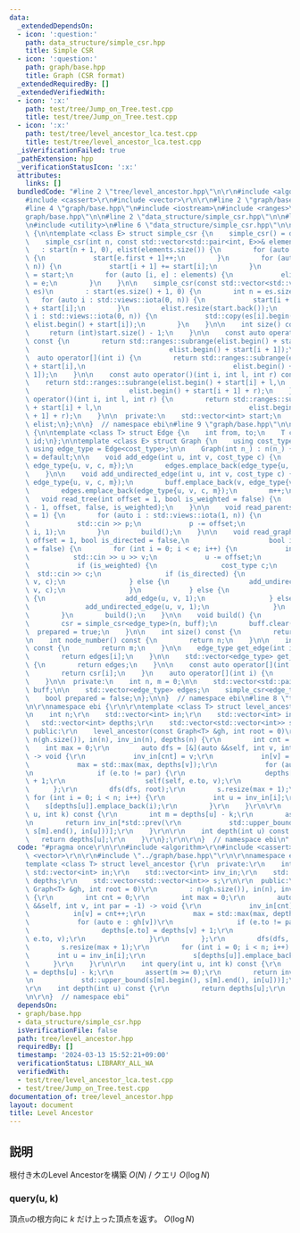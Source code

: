 ```yaml
---
data:
  _extendedDependsOn:
  - icon: ':question:'
    path: data_structure/simple_csr.hpp
    title: Simple CSR
  - icon: ':question:'
    path: graph/base.hpp
    title: Graph (CSR format)
  _extendedRequiredBy: []
  _extendedVerifiedWith:
  - icon: ':x:'
    path: test/tree/Jump_on_Tree.test.cpp
    title: test/tree/Jump_on_Tree.test.cpp
  - icon: ':x:'
    path: test/tree/level_ancestor_lca.test.cpp
    title: test/tree/level_ancestor_lca.test.cpp
  _isVerificationFailed: true
  _pathExtension: hpp
  _verificationStatusIcon: ':x:'
  attributes:
    links: []
  bundledCode: "#line 2 \"tree/level_ancestor.hpp\"\n\r\n#include <algorithm>\r\n\
    #include <cassert>\r\n#include <vector>\r\n\r\n#line 2 \"graph/base.hpp\"\n\n\
    #line 4 \"graph/base.hpp\"\n#include <iostream>\n#include <ranges>\n#line 7 \"\
    graph/base.hpp\"\n\n#line 2 \"data_structure/simple_csr.hpp\"\n\n#line 4 \"data_structure/simple_csr.hpp\"\
    \n#include <utility>\n#line 6 \"data_structure/simple_csr.hpp\"\n\nnamespace ebi\
    \ {\n\ntemplate <class E> struct simple_csr {\n    simple_csr() = default;\n\n\
    \    simple_csr(int n, const std::vector<std::pair<int, E>>& elements)\n     \
    \   : start(n + 1, 0), elist(elements.size()) {\n        for (auto e : elements)\
    \ {\n            start[e.first + 1]++;\n        }\n        for (auto i : std::views::iota(0,\
    \ n)) {\n            start[i + 1] += start[i];\n        }\n        auto counter\
    \ = start;\n        for (auto [i, e] : elements) {\n            elist[counter[i]++]\
    \ = e;\n        }\n    }\n\n    simple_csr(const std::vector<std::vector<E>>&\
    \ es)\n        : start(es.size() + 1, 0) {\n        int n = es.size();\n     \
    \   for (auto i : std::views::iota(0, n)) {\n            start[i + 1] = (int)es[i].size()\
    \ + start[i];\n        }\n        elist.resize(start.back());\n        for (auto\
    \ i : std::views::iota(0, n)) {\n            std::copy(es[i].begin(), es[i].end(),\
    \ elist.begin() + start[i]);\n        }\n    }\n\n    int size() const {\n   \
    \     return (int)start.size() - 1;\n    }\n\n    const auto operator[](int i)\
    \ const {\n        return std::ranges::subrange(elist.begin() + start[i],\n  \
    \                                   elist.begin() + start[i + 1]);\n    }\n  \
    \  auto operator[](int i) {\n        return std::ranges::subrange(elist.begin()\
    \ + start[i],\n                                     elist.begin() + start[i +\
    \ 1]);\n    }\n\n    const auto operator()(int i, int l, int r) const {\n    \
    \    return std::ranges::subrange(elist.begin() + start[i] + l,\n            \
    \                         elist.begin() + start[i + 1] + r);\n    }\n    auto\
    \ operator()(int i, int l, int r) {\n        return std::ranges::subrange(elist.begin()\
    \ + start[i] + l,\n                                     elist.begin() + start[i\
    \ + 1] + r);\n    }\n\n  private:\n    std::vector<int> start;\n    std::vector<E>\
    \ elist;\n};\n\n}  // namespace ebi\n#line 9 \"graph/base.hpp\"\n\nnamespace ebi\
    \ {\n\ntemplate <class T> struct Edge {\n    int from, to;\n    T cost;\n    int\
    \ id;\n};\n\ntemplate <class E> struct Graph {\n    using cost_type = E;\n   \
    \ using edge_type = Edge<cost_type>;\n\n    Graph(int n_) : n(n_) {}\n\n    Graph()\
    \ = default;\n\n    void add_edge(int u, int v, cost_type c) {\n        buff.emplace_back(u,\
    \ edge_type{u, v, c, m});\n        edges.emplace_back(edge_type{u, v, c, m++});\n\
    \    }\n\n    void add_undirected_edge(int u, int v, cost_type c) {\n        buff.emplace_back(u,\
    \ edge_type{u, v, c, m});\n        buff.emplace_back(v, edge_type{v, u, c, m});\n\
    \        edges.emplace_back(edge_type{u, v, c, m});\n        m++;\n    }\n\n \
    \   void read_tree(int offset = 1, bool is_weighted = false) {\n        read_graph(n\
    \ - 1, offset, false, is_weighted);\n    }\n\n    void read_parents(int offset\
    \ = 1) {\n        for (auto i : std::views::iota(1, n)) {\n            int p;\n\
    \            std::cin >> p;\n            p -= offset;\n            add_undirected_edge(p,\
    \ i, 1);\n        }\n        build();\n    }\n\n    void read_graph(int e, int\
    \ offset = 1, bool is_directed = false,\n                    bool is_weighted\
    \ = false) {\n        for (int i = 0; i < e; i++) {\n            int u, v;\n \
    \           std::cin >> u >> v;\n            u -= offset;\n            v -= offset;\n\
    \            if (is_weighted) {\n                cost_type c;\n              \
    \  std::cin >> c;\n                if (is_directed) {\n                    add_edge(u,\
    \ v, c);\n                } else {\n                    add_undirected_edge(u,\
    \ v, c);\n                }\n            } else {\n                if (is_directed)\
    \ {\n                    add_edge(u, v, 1);\n                } else {\n      \
    \              add_undirected_edge(u, v, 1);\n                }\n            }\n\
    \        }\n        build();\n    }\n\n    void build() {\n        assert(!prepared);\n\
    \        csr = simple_csr<edge_type>(n, buff);\n        buff.clear();\n      \
    \  prepared = true;\n    }\n\n    int size() const {\n        return n;\n    }\n\
    \n    int node_number() const {\n        return n;\n    }\n\n    int edge_number()\
    \ const {\n        return m;\n    }\n\n    edge_type get_edge(int i) const {\n\
    \        return edges[i];\n    }\n\n    std::vector<edge_type> get_edges() const\
    \ {\n        return edges;\n    }\n\n    const auto operator[](int i) const {\n\
    \        return csr[i];\n    }\n    auto operator[](int i) {\n        return csr[i];\n\
    \    }\n\n  private:\n    int n, m = 0;\n\n    std::vector<std::pair<int,edge_type>>\
    \ buff;\n\n    std::vector<edge_type> edges;\n    simple_csr<edge_type> csr;\n\
    \    bool prepared = false;\n};\n\n}  // namespace ebi\n#line 8 \"tree/level_ancestor.hpp\"\
    \n\r\nnamespace ebi {\r\n\r\ntemplate <class T> struct level_ancestor {\r\n  private:\r\
    \n    int n;\r\n    std::vector<int> in;\r\n    std::vector<int> inv_in;\r\n \
    \   std::vector<int> depths;\r\n    std::vector<std::vector<int>> s;\r\n\r\n \
    \ public:\r\n    level_ancestor(const Graph<T> &gh, int root = 0)\r\n        :\
    \ n(gh.size()), in(n), inv_in(n), depths(n) {\r\n        int cnt = 0;\r\n    \
    \    int max = 0;\r\n        auto dfs = [&](auto &&self, int v, int par = -1)\
    \ -> void {\r\n            inv_in[cnt] = v;\r\n            in[v] = cnt++;\r\n\
    \            max = std::max(max, depths[v]);\r\n            for (auto e : gh[v])\r\
    \n                if (e.to != par) {\r\n                    depths[e.to] = depths[v]\
    \ + 1;\r\n                    self(self, e.to, v);\r\n                }\r\n  \
    \      };\r\n        dfs(dfs, root);\r\n        s.resize(max + 1);\r\n       \
    \ for (int i = 0; i < n; i++) {\r\n            int u = inv_in[i];\r\n        \
    \    s[depths[u]].emplace_back(i);\r\n        }\r\n    }\r\n\r\n    int query(int\
    \ u, int k) const {\r\n        int m = depths[u] - k;\r\n        assert(m >= 0);\r\
    \n        return inv_in[*std::prev(\r\n            std::upper_bound(s[m].begin(),\
    \ s[m].end(), in[u]))];\r\n    }\r\n\r\n    int depth(int u) const {\r\n     \
    \   return depths[u];\r\n    }\r\n};\r\n\r\n}  // namespace ebi\n"
  code: "#pragma once\r\n\r\n#include <algorithm>\r\n#include <cassert>\r\n#include\
    \ <vector>\r\n\r\n#include \"../graph/base.hpp\"\r\n\r\nnamespace ebi {\r\n\r\n\
    template <class T> struct level_ancestor {\r\n  private:\r\n    int n;\r\n   \
    \ std::vector<int> in;\r\n    std::vector<int> inv_in;\r\n    std::vector<int>\
    \ depths;\r\n    std::vector<std::vector<int>> s;\r\n\r\n  public:\r\n    level_ancestor(const\
    \ Graph<T> &gh, int root = 0)\r\n        : n(gh.size()), in(n), inv_in(n), depths(n)\
    \ {\r\n        int cnt = 0;\r\n        int max = 0;\r\n        auto dfs = [&](auto\
    \ &&self, int v, int par = -1) -> void {\r\n            inv_in[cnt] = v;\r\n \
    \           in[v] = cnt++;\r\n            max = std::max(max, depths[v]);\r\n\
    \            for (auto e : gh[v])\r\n                if (e.to != par) {\r\n  \
    \                  depths[e.to] = depths[v] + 1;\r\n                    self(self,\
    \ e.to, v);\r\n                }\r\n        };\r\n        dfs(dfs, root);\r\n\
    \        s.resize(max + 1);\r\n        for (int i = 0; i < n; i++) {\r\n     \
    \       int u = inv_in[i];\r\n            s[depths[u]].emplace_back(i);\r\n  \
    \      }\r\n    }\r\n\r\n    int query(int u, int k) const {\r\n        int m\
    \ = depths[u] - k;\r\n        assert(m >= 0);\r\n        return inv_in[*std::prev(\r\
    \n            std::upper_bound(s[m].begin(), s[m].end(), in[u]))];\r\n    }\r\n\
    \r\n    int depth(int u) const {\r\n        return depths[u];\r\n    }\r\n};\r\
    \n\r\n}  // namespace ebi"
  dependsOn:
  - graph/base.hpp
  - data_structure/simple_csr.hpp
  isVerificationFile: false
  path: tree/level_ancestor.hpp
  requiredBy: []
  timestamp: '2024-03-13 15:52:21+09:00'
  verificationStatus: LIBRARY_ALL_WA
  verifiedWith:
  - test/tree/level_ancestor_lca.test.cpp
  - test/tree/Jump_on_Tree.test.cpp
documentation_of: tree/level_ancestor.hpp
layout: document
title: Level Ancestor
---
```


## 説明

根付き木のLevel Ancestorを構築 $O(N)$ / クエリ $O(\log N)$

### query(u, k)

頂点`u`の根方向に $k$ だけ上った頂点を返す。 $O(\log N)$
